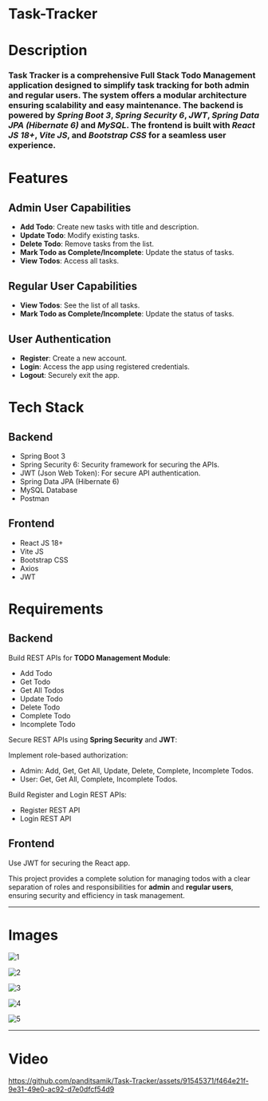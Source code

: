 # Task-Tracker
# Description
### Task Tracker is a comprehensive Full Stack Todo Management application designed to simplify task tracking for both admin and regular users. The system offers a modular architecture ensuring scalability and easy maintenance. The backend is powered by *Spring Boot 3*, *Spring Security 6*, *JWT*, *Spring Data JPA (Hibernate 6)* and *MySQL*. The frontend is built with *React JS 18+*, *Vite JS*, and *Bootstrap CSS* for a seamless user experience.


# Features
## Admin User Capabilities
- **Add Todo**: Create new tasks with title and description.
- **Update Todo**: Modify existing tasks.
- **Delete Todo**: Remove tasks from the list.
- **Mark Todo as Complete/Incomplete**: Update the status of tasks.
- **View Todos**: Access all tasks.

## Regular User Capabilities
- **View Todos**: See the list of all tasks.
- **Mark Todo as Complete/Incomplete**: Update the status of tasks.


## User Authentication
- **Register**: Create a new account.
- **Login**: Access the app using registered credentials.
- **Logout**: Securely exit the app.



# Tech Stack
## Backend
- Spring Boot 3
- Spring Security 6: Security framework for securing the APIs.
- JWT (Json Web Token): For secure API authentication.
- Spring Data JPA (Hibernate 6)
- MySQL Database
- Postman



## Frontend
- React JS 18+
- Vite JS
- Bootstrap CSS
- Axios
- JWT


# Requirements
## Backend
Build REST APIs for **TODO Management Module**:

- Add Todo
- Get Todo
- Get All Todos
- Update Todo
- Delete Todo
- Complete Todo
- Incomplete Todo



Secure REST APIs using **Spring Security** and **JWT**:

Implement role-based authorization:
- Admin: Add, Get, Get All, Update, Delete, Complete, Incomplete Todos.
- User: Get, Get All, Complete, Incomplete Todos.


Build Register and Login REST APIs:
- Register REST API
- Login REST API

## Frontend
Use JWT for securing the React app.

This project provides a complete solution for managing todos with a clear separation of roles and responsibilities for **admin** and **regular users**, ensuring security and efficiency in task management.


---

# Images
![1](https://github.com/panditsamik/Task-Tracker/assets/91545371/1e9842d9-1e7d-457f-b546-a2de0ecf2b92)

![2](https://github.com/panditsamik/Task-Tracker/assets/91545371/f9cc5d71-ff60-4ce2-b44c-d3c38ea863b6)

![3](https://github.com/panditsamik/Task-Tracker/assets/91545371/adfcf538-d3e5-4569-88cb-68731c1b7746)

![4](https://github.com/panditsamik/Task-Tracker/assets/91545371/6731168d-408c-42c2-a4bd-9643ddb0431c)

![5](https://github.com/panditsamik/Task-Tracker/assets/91545371/6f36fd6c-e747-45f3-b877-8a2d718a8764)

---
# Video

https://github.com/panditsamik/Task-Tracker/assets/91545371/f464e21f-9e31-49e0-ac92-d7e0dfcf54d9


